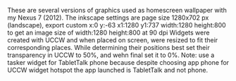 These are several versions of graphics used as homescreen wallpaper with my Nexus 7 (2012). The inkscape settings are page size 1280x702 px (landscape), export custom x:0 y:-63 x1:1280 y1:737 width:1280 height:800 to get an image size of width:1280 height:800 at 90 dpi
Widgets were created with UCCW and when placed on screen, were resized to fit their corresponding places. While determining their positions best set their transparency in UCCW to 50%, and wehn final set it to 0%. Note: use a tasker widget for TabletTalk phone because despite choosing app phone for UCCW widget hotspot the app launched is TabletTalk and not phone.
